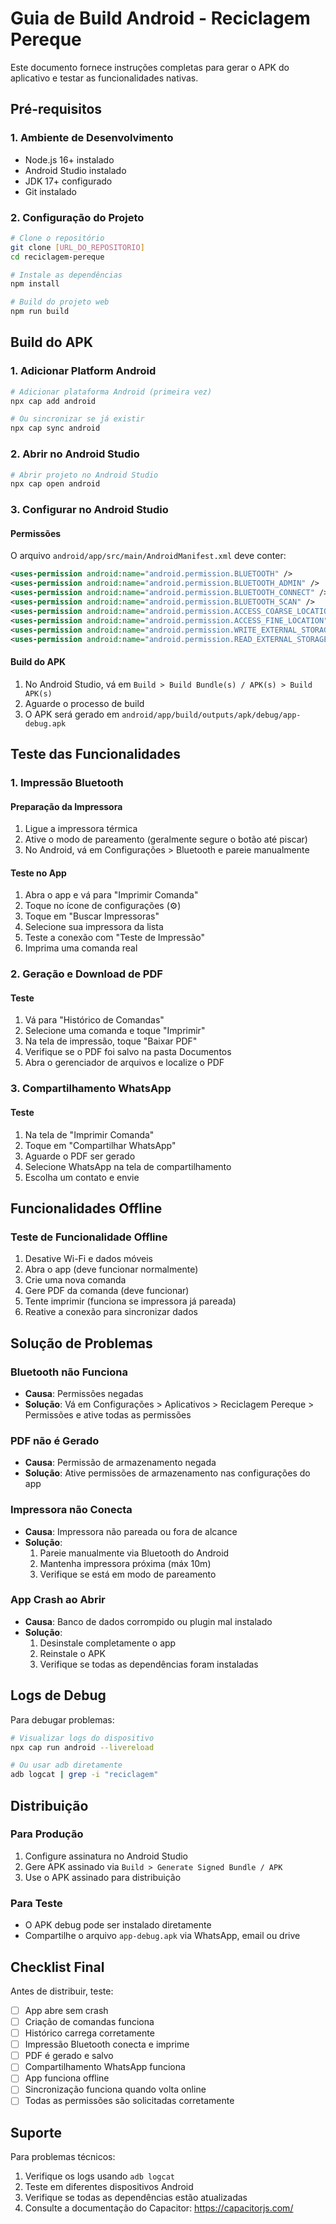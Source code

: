 # Guia de Build Android - Reciclagem Pereque

Este documento fornece instruções completas para gerar o APK do aplicativo e testar as funcionalidades nativas.

## Pré-requisitos

### 1. Ambiente de Desenvolvimento
- Node.js 16+ instalado
- Android Studio instalado
- JDK 17+ configurado
- Git instalado

### 2. Configuração do Projeto
```bash
# Clone o repositório
git clone [URL_DO_REPOSITORIO]
cd reciclagem-pereque

# Instale as dependências
npm install

# Build do projeto web
npm run build
```

## Build do APK

### 1. Adicionar Platform Android
```bash
# Adicionar plataforma Android (primeira vez)
npx cap add android

# Ou sincronizar se já existir
npx cap sync android
```

### 2. Abrir no Android Studio
```bash
# Abrir projeto no Android Studio
npx cap open android
```

### 3. Configurar no Android Studio

#### Permissões
O arquivo `android/app/src/main/AndroidManifest.xml` deve conter:
```xml
<uses-permission android:name="android.permission.BLUETOOTH" />
<uses-permission android:name="android.permission.BLUETOOTH_ADMIN" />
<uses-permission android:name="android.permission.BLUETOOTH_CONNECT" />
<uses-permission android:name="android.permission.BLUETOOTH_SCAN" />
<uses-permission android:name="android.permission.ACCESS_COARSE_LOCATION" />
<uses-permission android:name="android.permission.ACCESS_FINE_LOCATION" />
<uses-permission android:name="android.permission.WRITE_EXTERNAL_STORAGE" />
<uses-permission android:name="android.permission.READ_EXTERNAL_STORAGE" />
```

#### Build do APK
1. No Android Studio, vá em `Build > Build Bundle(s) / APK(s) > Build APK(s)`
2. Aguarde o processo de build
3. O APK será gerado em `android/app/build/outputs/apk/debug/app-debug.apk`

## Teste das Funcionalidades

### 1. Impressão Bluetooth

#### Preparação da Impressora
1. Ligue a impressora térmica
2. Ative o modo de pareamento (geralmente segure o botão até piscar)
3. No Android, vá em Configurações > Bluetooth e pareie manualmente

#### Teste no App
1. Abra o app e vá para "Imprimir Comanda"
2. Toque no ícone de configurações (⚙️)
3. Toque em "Buscar Impressoras"
4. Selecione sua impressora da lista
5. Teste a conexão com "Teste de Impressão"
6. Imprima uma comanda real

### 2. Geração e Download de PDF

#### Teste
1. Vá para "Histórico de Comandas"
2. Selecione uma comanda e toque "Imprimir"
3. Na tela de impressão, toque "Baixar PDF"
4. Verifique se o PDF foi salvo na pasta Documentos
5. Abra o gerenciador de arquivos e localize o PDF

### 3. Compartilhamento WhatsApp

#### Teste
1. Na tela de "Imprimir Comanda"
2. Toque em "Compartilhar WhatsApp"
3. Aguarde o PDF ser gerado
4. Selecione WhatsApp na tela de compartilhamento
5. Escolha um contato e envie

## Funcionalidades Offline

### Teste de Funcionalidade Offline
1. Desative Wi-Fi e dados móveis
2. Abra o app (deve funcionar normalmente)
3. Crie uma nova comanda
4. Gere PDF da comanda (deve funcionar)
5. Tente imprimir (funciona se impressora já pareada)
6. Reative a conexão para sincronizar dados

## Solução de Problemas

### Bluetooth não Funciona
- **Causa**: Permissões negadas
- **Solução**: Vá em Configurações > Aplicativos > Reciclagem Pereque > Permissões e ative todas as permissões

### PDF não é Gerado
- **Causa**: Permissão de armazenamento negada
- **Solução**: Ative permissões de armazenamento nas configurações do app

### Impressora não Conecta
- **Causa**: Impressora não pareada ou fora de alcance
- **Solução**: 
  1. Pareie manualmente via Bluetooth do Android
  2. Mantenha impressora próxima (máx 10m)
  3. Verifique se está em modo de pareamento

### App Crash ao Abrir
- **Causa**: Banco de dados corrompido ou plugin mal instalado
- **Solução**:
  1. Desinstale completamente o app
  2. Reinstale o APK
  3. Verifique se todas as dependências foram instaladas

## Logs de Debug

Para debugar problemas:
```bash
# Visualizar logs do dispositivo
npx cap run android --livereload

# Ou usar adb diretamente
adb logcat | grep -i "reciclagem"
```

## Distribuição

### Para Produção
1. Configure assinatura no Android Studio
2. Gere APK assinado via `Build > Generate Signed Bundle / APK`
3. Use o APK assinado para distribuição

### Para Teste
- O APK debug pode ser instalado diretamente
- Compartilhe o arquivo `app-debug.apk` via WhatsApp, email ou drive

## Checklist Final

Antes de distribuir, teste:
- [ ] App abre sem crash
- [ ] Criação de comandas funciona
- [ ] Histórico carrega corretamente
- [ ] Impressão Bluetooth conecta e imprime
- [ ] PDF é gerado e salvo
- [ ] Compartilhamento WhatsApp funciona
- [ ] App funciona offline
- [ ] Sincronização funciona quando volta online
- [ ] Todas as permissões são solicitadas corretamente

## Suporte

Para problemas técnicos:
1. Verifique os logs usando `adb logcat`
2. Teste em diferentes dispositivos Android
3. Verifique se todas as dependências estão atualizadas
4. Consulte a documentação do Capacitor: https://capacitorjs.com/